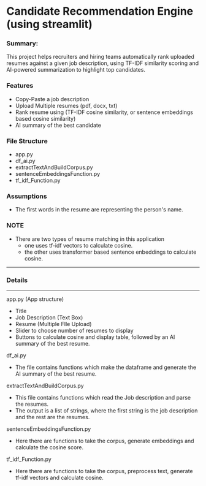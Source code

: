 # Candidate Recommendation Engine (using streamlit)

### Summary: 
This project helps recruiters and hiring teams automatically rank uploaded resumes against a given job description, using TF-IDF similarity scoring and AI-powered summarization to highlight top candidates.

### Features
- Copy-Paste a job description
- Upload Multiple resumes (pdf, docx, txt)
- Rank resume using (TF-IDF cosine similarity, or sentence embeddings based cosine similarity)
- AI summary of the best candidate

### File Structure
- app.py
- df_ai.py
- extractTextAndBuildCorpus.py
- sentenceEmbeddingsFunction.py
- tf_idf_Function.py

### Assumptions
- The first words in the resume are representing the person's name.

### NOTE
- There are two types of resume matching in this application
    - one uses tf-idf vectors to calculate cosine.
    - the other uses transformer based sentence enbeddings to calculate cosine.


---

### Details

---


app.py (App structure)
- Title
- Job Description (Text Box)
- Resume (Multiple FIle Upload)
- Slider to choose number of resumes to display
- Buttons to calculate cosine and display table, followed by an AI summary of the best resume.


df_ai.py
- The file contains functions which make the dataframe and generate the AI summary of the best resume.


extractTextAndBuildCorpus.py
- This file contains functions which read the Job description and parse the resumes.
- The output is a list of strings, where the first string is the job description and the rest are the resumes.


sentenceEmbeddingsFunction.py
- Here there are functions to take the corpus, generate embeddings and calculate the cosine score.


tf_idf_Function.py
- Here there are functions to take the corpus, preprocess text, generate tf-idf vectors and calculate cosine.
